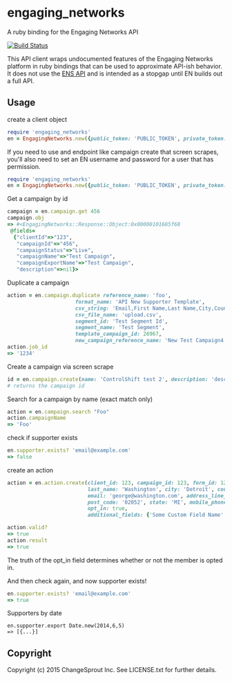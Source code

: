 # engaging_networks

A ruby binding for the Engaging Networks API

[![Build Status](https://travis-ci.org/controlshift/ruby_engaging_networks.svg)](https://travis-ci.org/controlshift/ruby_engaging_networks)

This API client wraps undocumented features of the Engaging Networks platform in ruby bindings that can be used to approximate
API-ish behavior. It does not use the [ENS API](https://speca.io/engagingnetworks/engaging-network-services?key=726cda99f0551ef286486bb847f5fb5d) and is intended
as a stopgap until EN builds out a full API.

## Usage

create a client object

```ruby
require 'engaging_networks'
en = EngagingNetworks.new({public_token: 'PUBLIC_TOKEN', private_token: 'PRIVATE_TOKEN'})
```

If you need to use and endpoint like campaign create that screen scrapes, you'll also need to set an EN username and password for a
user that has permission.

```ruby
require 'engaging_networks'
en = EngagingNetworks.new({public_token: 'PUBLIC_TOKEN', private_token: 'PRIVATE_TOKEN', username: 'foo', password: 'bar'})
```

Get a campaign by id

```ruby
campaign = en.campaign.get 456
campaign.obj
=> #<EngagingNetworks::Response::Object:0x00000101685f68
 @fields=
  {"clientId"=>"123",
   "campaignId"=>"456",
   "campaignStatus"=>"Live",
   "campaignName"=>"Test Campaign",
   "campaignExportName"=>"Test Campaign",
   "description"=>nil}>
```

Duplicate a campaign


```ruby
action = en.campaign.duplicate reference_name: 'foo',
                      format_name: 'API New Supporter Template',
                      csv_string: 'Email,First Name,Last Name,City,Country Code,Country Name,Postal Code,Mobile Phone,Language,Originating Action',
                      csv_file_name: 'upload.csv',
                      segment_id: 'Test Segment Id',
                      segment_name: 'Test Segment',
                      template_campaign_id: 26967,
                      new_campaign_reference_name: 'New Test Campaign4'
action.job_id
=> '1234'
```

Create a campaign via screen scrape
```ruby
id = en.campaign.create(name: 'ControlShift test 2', description: 'description')
# returns the campaign id
```

Search for a campaign by name (exact match only)

```ruby
action = en.campaign.search "Foo"
action.campaignName
=> 'Foo'
```

check if supporter exists

```ruby
en.supporter.exists? 'email@example.com'
=> false
```
create an action

```ruby
action = en.action.create(client_id: 123, campaign_id: 123, form_id: 123, first_name: 'George',
                          last_name: 'Washington', city: 'Detroit', country: country_code, country_name: 'United States',
                          email: 'george@washington.com', address_line_1: 'address1', address_line_2: 'address2',
                          post_code: '02052', state: 'MI', mobile_phone: '518-207-6768', originating_action: 'xxx',
                          opt_in: true,
                          additional_fields: {'Some Custom Field Name': 'field value'})

action.valid?
=> true
action.result
=> true
```

The truth of the opt_in field determines whether or not the member is opted in.

And then check again, and now supporter exists!

```ruby
en.supporter.exists? 'email@example.com'
=> true
```

Supporters by date

```
en.supporter.export Date.new(2014,6,5)
=> [{...}]

```

## Copyright

Copyright (c) 2015 ChangeSprout Inc. See LICENSE.txt for
further details.

